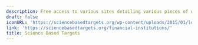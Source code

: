 ```yaml
---
description: Free access to various sites detailing various pieces of work related to ESG
draft: false
iconURL: 'https://sciencebasedtargets.org/wp-content/uploads/2015/01/logonew.png'
link: 'https://sciencebasedtargets.org/financial-institutions/'
title: Science Based Targets
---
```

